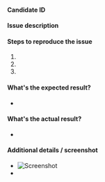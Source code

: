 #### Candidate ID


#### Issue description



#### Steps to reproduce the issue

1.  
2. 
3. 


#### What's the expected result?

-


#### What's the actual result?

-


#### Additional details / screenshot

- ![Screenshot]()
-
